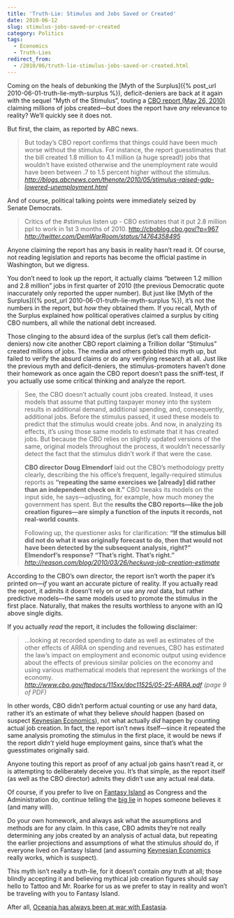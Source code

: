 ```yaml
---
title: 'Truth-Lie: Stimulus and Jobs Saved or Created'
date: 2010-06-12
slug: stimulus-jobs-saved-or-created
category: Politics
tags: 
  - Economics
  - Truth-Lies
redirect_from:
  - /2010/06/truth-lie-stimulus-jobs-saved-or-created.html
---
```




Coming on the heals of debunking the 
[Myth of the Surplus]({% post_url 2010-06-01-truth-lie-myth-surplus %}),
deficit-deniers are back at it again with the sequel “Myth of the
Stimulus”, touting a [CBO report (May 26, 2010)](http://www.cbo.gov/ftpdocs/115xx/doc11525/05-25-ARRA.pdf)
claiming millions of jobs created—but does the report have *any*
relevance to reality? We’ll quickly see it does not.

But first, the claim, as reported by ABC news.

> But today’s CBO report confirms that things could have been much worse
> without the stimulus. For instance, the report guesstimates that the
> bill created 1.8 million to 4.1 million (a huge spread!) jobs that
> wouldn’t have existed otherwise and the unemployment rate would have
> been between .7 to 1.5 percent higher without the stimulus.  
> <cite>http://blogs.abcnews.com/thenote/2010/05/stimulus-raised-gdp-lowered-unemployment.html</cite>

And of course, political talking points were immediately seized by
Senate Democrats.

> Critics of the #stimulus listen up - CBO estimates that it put 2.8
> million ppl to work in 1st 3 months of 2010.
> http://cboblog.cbo.gov/?p=967  
> <cite>http://twitter.com/DemWarRoom/status/14764358495</cite>

Anyone claiming the report has any basis in reality hasn’t read it. Of
course, not reading legislation and reports has become the official
pastime in Washington, but we digress.

You don’t need to look up the report, it actually claims “between 1.2
million and 2.8 million” jobs in first quarter of 2010 (the previous
Democratic quote inaccurately only reported the upper number). But just
like [Myth of the Surplus]({% post_url 2010-06-01-truth-lie-myth-surplus %}),
it’s not the numbers in the report, but *how* they obtained them. If you
recall, Myth of the Surplus explained how political operatives claimed a
surplus by citing CBO numbers, all while the national debt increased.

Those clinging to the absurd idea of the surplus (let’s call them
deficit-deniers) now cite another CBO report claiming a Trillion dollar
“Stimulus” created millions of jobs. The media and others gobbled this
myth up, but failed to verify the absurd claims or do any verifying
research at all. Just like the previous myth and deficit-deniers, the
stimulus-promoters haven’t done their homework as once again the CBO
report doesn’t pass the sniff-test, if you actually use some critical
thinking and analyze the report.

> See, the CBO doesn’t actually count jobs created. Instead, it uses
> models that assume that putting taxpayer money into the system results
> in additional demand, additional spending, and, consequently,
> additional jobs. Before the stimulus passed, it used these models to
> predict that the stimulus would create jobs. And now, in analyzing its
> effects, it’s using those same models to estimate that it has created
> jobs. But because the CBO relies on slightly updated versions of the
> same, original models throughout the process, it wouldn’t necessarily
> detect the fact that the stimulus didn’t work if that were the case.
>
> **CBO director Doug Elmendorf** laid out the CBO’s methodology pretty
> clearly, describing the his office’s frequent, legally-required
> stimulus reports as **“repeating the same exercises we [already] did
> rather than an independent check on it.”** CBO tweaks its models on
> the input side, he says—adjusting, for example, how much money the
> government has spent. But the **results the CBO reports—like the job
> creation figures—are simply a function of the inputs it records, not
> real-world counts**.
>
> Following up, the questioner asks for clarification: **“If the
> stimulus bill did not do what it was originally forecast to do, then
> that would not have been detected by the subsequent analysis, right?”
> Elmendorf’s response? “That’s right. That’s right.”**  
> <cite>http://reason.com/blog/2010/03/26/heckuva-job-creation-estimate</cite>

According to the CBO’s own director, the report isn’t worth the paper
it’s printed on—*if* you want an accurate picture of reality. If you
actually read the report, it admits it doesn’t rely on or use any *real*
data, but rather predictive models—the same models used to promote the
stimulus in the first place. Naturally, that makes the results worthless
to anyone with an IQ above single digits.

If you actually *read* the report, it includes the following disclaimer:

> …looking at recorded spending to date as well as estimates of the
> other effects of ARRA on spending and revenues, CBO has estimated the
> law’s impact on employment and economic output using evidence about
> the effects of previous similar policies on the economy and using
> various mathematical models that represent the workings of the economy.  
> <cite>http://www.cbo.gov/ftpdocs/115xx/doc11525/05-25-ARRA.pdf (page 9 of PDF)</cite>

In other words, CBO didn’t perform actual counting or use any hard data,
rather it’s an estimate of what they believe *should* happen (based on
suspect [Keynesian Economics](http://en.wikipedia.org/wiki/Keynesian)),
not what actually *did* happen by counting actual job creation. In fact,
the report isn’t news itself—since it repeated the same analysis
promoting the stimulus in the first place, it would be news if the
report *didn’t* yield huge employment gains, since that’s what the
guesstimates originally said.

Anyone touting this report as proof of any actual job gains hasn’t read
it, or is attempting to deliberately deceive you. It’s that simple, as
the report itself (as well as the CBO director) admits they didn’t use
any actual real data.

Of course, if you prefer to live on [Fantasy Island](http://en.wikipedia.org/wiki/Fantasy_Island) as Congress and the
Administration do, continue telling the [big lie](http://en.wikipedia.org/wiki/Big_Lie) in hopes someone believes it
(and many will).

Do your own homework, and always ask what the assumptions and methods
are for any claim. In this case, CBO admits they’re not really
determining any jobs created by an analysis of actual data, but
repeating the earlier projections and assumptions of what the stimulus
*should* do, if everyone lived on Fantasy Island (and assuming
[Keynesian Economics](http://en.wikipedia.org/wiki/Keynesian) really
works, which is suspect).

This myth isn’t really a truth-lie, for it doesn’t contain *any* truth
at all; those blindly accepting it and believing mythical job creation
figures should say hello to Tattoo and Mr. Roarke for us as we prefer to
stay in reality and won’t be traveling with you to Fantasy Island.

After all, [Oceania has always been at war with Eastasia](http://en.wikipedia.org/wiki/Nineteen_Eighty-Four).
